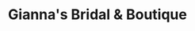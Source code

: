 ---
title: "Gianna's Bridal & Boutique"
url: /stoneham/giannas-bridal-und-boutique/
shop: Kleidung
---